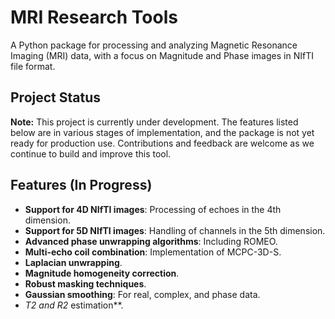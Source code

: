 # MRI Research Tools

A Python package for processing and analyzing Magnetic Resonance Imaging (MRI) data, with a focus on Magnitude and Phase images in NIfTI file format.

## Project Status

**Note:** This project is currently under development. The features listed below are in various stages of implementation, and the package is not yet ready for production use. Contributions and feedback are welcome as we continue to build and improve this tool.

## Features (In Progress)

- **Support for 4D NIfTI images**: Processing of echoes in the 4th dimension.
- **Support for 5D NIfTI images**: Handling of channels in the 5th dimension.
- **Advanced phase unwrapping algorithms**: Including ROMEO.
- **Multi-echo coil combination**: Implementation of MCPC-3D-S.
- **Laplacian unwrapping**.
- **Magnitude homogeneity correction**.
- **Robust masking techniques**.
- **Gaussian smoothing**: For real, complex, and phase data.
- **T2* and R2* estimation**.
